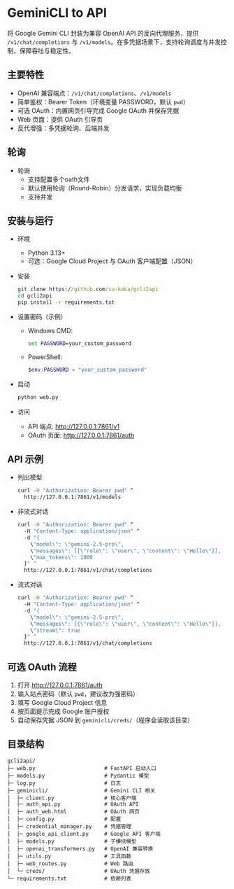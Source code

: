 # GeminiCLI to API

将 Google Gemini CLI 封装为兼容 OpenAI API 的反向代理服务，提供 `/v1/chat/completions` 与 `/v1/models`。在多凭据场景下，支持轮询调度与并发控制，保障吞吐与稳定性。

## 主要特性

- OpenAI 兼容端点：`/v1/chat/completions`、`/v1/models`
- 简单鉴权：Bearer Token（环境变量 PASSWORD，默认 `pwd`）
- 可选 OAuth：内置网页引导完成 Google OAuth 并保存凭据
- Web 页面：提供 OAuth 引导页
- 反代增强：多凭据轮询、后端并发

## 轮询

- 轮询
  - 支持配置多个oath文件
  - 默认使用轮询（Round-Robin）分发请求，实现负载均衡
  - 支持并发

## 安装与运行

- 环境
  - Python 3.13+
  - 可选：Google Cloud Project 与 OAuth 客户端配置（JSON）

- 安装
  ```bat
  git clone https://github.com/su-kaka/gcli2api
  cd gcli2api
  pip install -r requirements.txt
  ```

- 设置密码（示例）
  - Windows CMD:
    ```bat
    set PASSWORD=your_custom_password
    ```
  - PowerShell:
    ```powershell
    $env:PASSWORD = "your_custom_password"
    ```

- 启动
  ```bat
  python web.py
  ```

- 访问
  - API 端点: http://127.0.0.1:7861/v1
  - OAuth 页面: http://127.0.0.1:7861/auth

## API 示例

- 列出模型
  ```bat
  curl -H "Authorization: Bearer pwd" ^
    http://127.0.0.1:7861/v1/models
  ```

- 非流式对话
  ```bat
  curl -H "Authorization: Bearer pwd" ^
    -H "Content-Type: application/json" ^
    -d "{
      \"model\": \"gemini-2.5-pro\",
      \"messages\": [{\"role\": \"user\", \"content\": \"Hello\"}],
      \"max_tokens\": 1000
    }" ^
    http://127.0.0.1:7861/v1/chat/completions
  ```

- 流式对话
  ```bat
  curl -H "Authorization: Bearer pwd" ^
    -H "Content-Type: application/json" ^
    -d "{
      \"model\": \"gemini-2.5-pro\",
      \"messages\": [{\"role\": \"user\", \"content\": \"Hello\"}],
      \"stream\": true
    }" ^
    http://127.0.0.1:7861/v1/chat/completions
  ```

## 可选 OAuth 流程

1. 打开 http://127.0.0.1:7861/auth
2. 输入站点密码（默认 `pwd`，建议改为强密码）
3. 填写 Google Cloud Project 信息
4. 按页面提示完成 Google 账户授权
5. 自动保存凭据 JSON 到 `geminicli/creds/`（程序会读取该目录）

## 目录结构

```
gcli2api/
├─ web.py                      # FastAPI 启动入口
├─ models.py                   # Pydantic 模型
├─ log.py                      # 日志
├─ geminicli/                  # Gemini CLI 相关
│  ├─ client.py                # 核心客户端
│  ├─ auth_api.py              # OAuth API
│  ├─ auth_web.html            # OAuth 网页
│  ├─ config.py                # 配置
│  ├─ credential_manager.py    # 凭据管理
│  ├─ google_api_client.py     # Google API 客户端
│  ├─ models.py                # 子模块模型
│  ├─ openai_transformers.py   # OpenAI 兼容转换
│  ├─ utils.py                 # 工具函数
│  ├─ web_routes.py            # Web 路由
│  └─ creds/                   # OAuth 凭据存放
└─ requirements.txt            # 依赖列表
```

